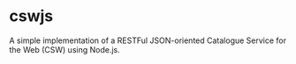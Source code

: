 # cswjs
A simple implementation of a RESTFul JSON-oriented Catalogue Service for the Web (CSW) using Node.js.

